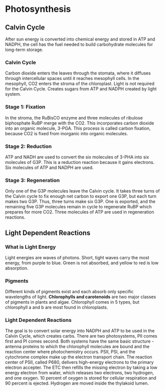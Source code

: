 # Photosynthesis
## Calvin Cycle
After sun energy is converted into chemical energy and stored in ATP and NADPH, the cell has the fuel needed to build carbohydrate molecules for long-term storage.
### Calvin Cycle
Carbon dioxide enters the leaves through the stomata, where it diffuses through intercellular spaces until it reaches mesophyll cells. In the mesophyll, CO2 enters the stroma of the chloroplast. Light is not required for the Calvin Cycle. Creates sugars from ATP and NADPH created by light system.
### Stage 1: Fixation
In the stroma, the RuBisCO  enzyme and three molecules of ribulose biphosphate RuBP merge with the CO2. This incorporates carbon dioxide into an organic molecule, 3-PGA. This process is called carbon fixation, because CO2 is fixed from inorganic into organic molecules.
### Stage 2: Reduction
ATP and NADH are used to convert the six molecules of 3-PHA into six molecules of G3P. This is a reduction reaction because it gains electrons. Six molecules of ATP and NADPH are used.
### Stage 3: Regeneration
Only one of the G3P molecules leave the Calvin cycle. It takes three turns of the Calvin cycle to fix enough net carbon to export one G3P, but each turn makes two G3P. Thus, three turns make six G3P. One is exported, and the remaining five G3P molecules remain in cycle to regenerate RuBP which prepares for more CO2. Three molecules of ATP are used in regeneration reactions.
## Light Dependent Reactions
### What is Light Energy
Light energies are waves of photons. Short, tight waves carry the most energy, from purple to blue. Green is not absorbed, and yellow to red is low absorption.
### Pigments
Different kinds of pigments exist and each absorb only specific wavelengths of light. **Chlorophylls and carotenoids** are two major classes of pigments in plants and algae. Chlorophyll comes in 5 types, but chlorophyll a and b are most found in chloroplasts.
### Light Dependent Reactions
The goal is to convert solar energy into NADPH and ATP to be used in the Calvin Cycle, which creates carbs. There are two photosystems, PII comes first and PI comes second.
Both systems have the same basic structure - antenna proteins to which the chlorophyll molecules are bound and the reaction center where photochemistry occurs. PSII, PSI, and the cytochrome complex make up the electron transport chain.
The reaction center of PSII, called P680, delivers high-energy electrons to the primary electron accepter. The ETC then refills the missing electron by taking a low energy electron from water, which releases two electrons, two hydrogen, and one oxygen. 10 percent of oxygen is stored for cellular respiration and 90 percent is ejected. Hydrogen are moved inside the thylakoid lumen.
